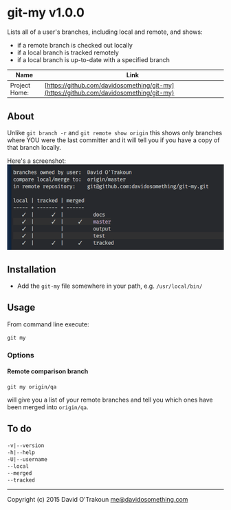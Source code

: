 # git-my v1.0.0

Lists all of a user's branches, including local and remote, and shows:

- if a remote branch is checked out locally
- if a local branch is tracked remotely
- if a local branch is up-to-date with a specified branch

| Name | Link |
| ---- | ---- |
| Project Home: | [https://github.com/davidosomething/git-my](https://github.com/davidosomething/git-my)

## About

Unlike `git branch -r` and `git remote show origin` this shows only branches
where YOU were the last committer and it will tell you if you have a copy of
that branch locally.

Here's a screenshot:  
![Example output](https://raw.githubusercontent.com/davidosomething/git-my/docs/screenshot.png)

## Installation

- Add the `git-my` file somewhere in your path, e.g. `/usr/local/bin/`

## Usage

From command line execute:

    git my

### Options

#### Remote comparison branch

    git my origin/qa

will give you a list of your remote branches and tell you which ones have been
merged into `origin/qa`.

## To do

    -v|--version
    -h|--help
    -U|--username
    --local
    --merged
    --tracked


----

Copyright (c) 2015 David O'Trakoun <me@davidosomething.com>

